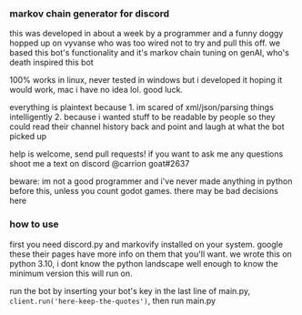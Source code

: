 ### markov chain generator for discord
this was developed in about a week by a programmer and a funny doggy hopped up on vyvanse who was too wired not to try and pull this off. we based this bot's functionality and it's markov chain tuning on genAI, who's death inspired this bot

100% works in linux, never tested in windows but i developed it hoping it would work, mac i have no idea lol. good luck.

everything is plaintext because 1. im scared of xml/json/parsing things intelligently 2. because i wanted stuff to be readable by people so they could read their channel history back and point and laugh at what the bot picked up

help is welcome, send pull requests! if you want to ask me any questions shoot me a text on discord @carrion goat#2637

beware: im not a good programmer and i've never made anything in python before this, unless you count godot games. there may be bad decisions here

### how to use
first you need discord.py and markovify installed on your system. google these their pages have more info on them that you'll want. we wrote this on python 3.10, i dont know the python landscape well enough to know the minimum version this will run on.

run the bot by inserting your bot's key in the last line of main.py, `client.run('here-keep-the-quotes')`, then run main.py
